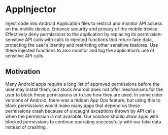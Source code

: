 # AppInjector

Inject code into Android Application files to restrict and monitor API access on the mobile device.
Enhance security and privacy of the mobile device. Effectively deny permissions to the application by
replacing its permission­sensitive API calls with calls to injected functions that return fake data,
protecting the user’s identity and restricting other sensitive features. Use these injected functions to also
monitor and log the application’s use of sensitive API calls.

## Motivation
Many Android apps require a long list of approved permissions before the user may install them, but
stock Android does not offer mechanisms for the user to block these permissions or to see how they
are used. In some older versions of Android, there was a hidden App Ops feature, but using this to
block permissions would make many apps that depend on these permissions crash because of uncaught
exceptions thrown by API calls when the permission is not available. Our solution should allow apps
with blocked permissions to continue operating successfully with our fake data instead of crashing.
